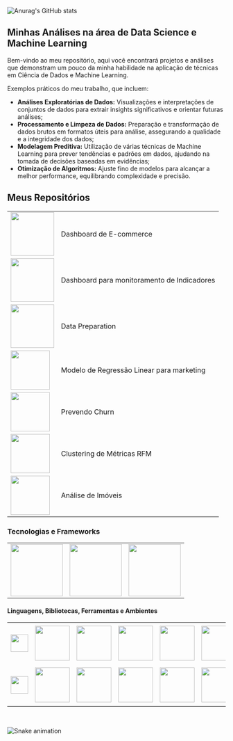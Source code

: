 ![Anurag's GitHub stats](https://github-readme-stats.vercel.app/api?username=michelmartinss&theme=defaultk&show_icons=true)

## Minhas Análises na área de Data Science e Machine Learning
Bem-vindo ao meu repositório, aqui você encontrará projetos e análises que demonstram um pouco da minha habilidade na aplicação de técnicas em Ciência de Dados e Machine Learning. 

Exemplos práticos do meu trabalho, que incluem:

 - **Análises Exploratórias de Dados:** Visualizações e interpretações de conjuntos de dados para extrair insights significativos e orientar futuras análises;
 - **Processamento e Limpeza de Dados:** Preparação e transformação de dados brutos em formatos úteis para análise, assegurando a qualidade e a integridade dos dados;
 - **Modelagem Preditiva:** Utilização de várias técnicas de Machine Learning para prever tendências e padrões em dados, ajudando na tomada de decisões baseadas em evidências;
 - **Otimização de Algoritmos:** Ajuste fino de modelos para alcançar a melhor performance, equilibrando complexidade e precisão.
 
## Meus Repositórios

<table>
  <tr>
    <td>
      <a href="https://github.com/michelmartinss/Dashboard_E-commerce_PowerBI">
        <img src="https://github.com/michelmartinss/dashboard-e-commerce-power-bi/assets/31022049/33194125-c08a-4626-bd0d-bb1fd5d6dd36" width="100">
      </a>
    </td>
    <td>
      Dashboard de E-commerce
    </td>
  </tr>
  <tr>
    <td>
      <a href="https://github.com/michelmartinss/Dashborad_Indicadores_PowerBI">
        <img src="https://github.com/michelmartinss/Dashborad_Indicadores_PowerBI/assets/31022049/14a418e7-3466-4e8e-a682-05b23cd164b5" width="100">
      </a>
    </td>
    <td>
      Dashboard para monitoramento de Indicadores
  </tr>
  <tr>
    <td>
      <a href="https://github.com/michelmartinss/Data_PreparationData_Preparation">
        <img src="https://github.com/michelmartinss/michelmartinss/assets/31022049/11b5ab02-d1df-41a8-aa86-19ddb1a764e4" width="100">
       </a>
    </td>
    <td>
      Data Preparation
  </tr>
  <tr>
    <td>
      <a href="https://github.com/michelmartinss/Regressao_Linear_Marketing">
        <img src="https://github.com/michelmartinss/Regressao_Linear_Marketing/assets/31022049/1b2a1e41-3e6f-48bd-a232-6bd8c13500ed" width="90">
       </a>
    </td>
    <td>
      Modelo de Regressão Linear para marketing
  </tr>
  <tr>
    <td>
      <a href="https://github.com/michelmartinss/Prevendo_Churn">
        <img src="https://github.com/michelmartinss/michelmartinss/assets/31022049/02dfc748-b82b-4e6a-8cb6-e3da14940419" width="90">
      </a>
    </td>
    <td>
      Prevendo Churn
  </tr>
  <tr>
    <td>
      <a href="https://github.com/michelmartinss/Clustering_metricas_RFM">
        <img src="https://github.com/michelmartinss/Clustering_metricas_RFM/assets/31022049/f107b00a-8dc2-43c1-b91d-949c2639c78d" width="90">
      </a>
    </td>
    <td>
      Clustering de Métricas RFM
  </tr>
   <tr>
    <td>
      <a href="https://github.com/michelmartinss/analise_imoveis">
        <img src="https://github.com/michelmartinss/michelmartinss/assets/31022049/4d63f39b-a6ba-4631-8356-bba1a740b5a1" width="90">
      </a>
    </td>
    <td>
      Análise de Imóveis
  </tr>

  
</table>



### Tecnologias e Frameworks 

<table style="border-collapse: collapse; border: none;">
  <tr>
    <td style="text-align: center;"><img src="https://github.com/michelmartinss/michelmartinss/assets/31022049/d71cd45d-63d0-49fb-9ea6-af1d025e1228" width="120"></td>
    <td style="text-align: center;"><img src="https://github.com/michelmartinss/michelmartinss/assets/31022049/212552ef-940a-47f8-a14e-c993277505ef" width="120"></td>
    <td style="text-align: center;"><img src="https://github.com/michelmartinss/michelmartinss/assets/31022049/d5ecfb15-b035-4c27-b2d7-7a678bd02a5e" width="120"></td>
  </tr>
</table>

#### Linguagens, Bibliotecas, Ferramentas e Ambientes
<table style="border-collapse: collapse; border: none;">
  <tr>
    <td style="text-align: center;"><img src="https://github.com/michelmartinss/Regressao_Linear_Marketing/assets/31022049/95dc35b8-f655-4c0e-892b-b3713a1e2421" width="40"></td>
    <td style="border:none;"><img src="https://github.com/michelmartinss/Regressao_Linear_Marketing/assets/31022049/64ad5af2-4a51-4587-b385-c3e5df20e4e4" width="80"></td>
    <td style="border:none;"><img src="https://github.com/michelmartinss/Regressao_Linear_Marketing/assets/31022049/1818bf1d-2f92-467b-afae-6af653625578" width="80"></td>
     <td style="border:none;"><img src="https://github.com/michelmartinss/michelmartinss/assets/31022049/46185c0c-fec9-47f8-899e-af122a2ce32e" width="80"></td>
    <td style="border:none;"><img src="https://github.com/michelmartinss/Regressao_Linear_Marketing/assets/31022049/245c6aa4-52a4-452e-b29b-ef1d73b50524" width="80"></td>
    <td style="border:none;"><img src="https://github.com/michelmartinss/Regressao_Linear_Marketing/assets/31022049/f35d0fa5-f95d-4d45-a4b7-e4b699fb328e" width="80"></td>
    <td style="border:none;"><img src="https://github.com/michelmartinss/Regressao_Linear_Marketing/assets/31022049/4fd8096c-5f0a-4c63-a598-f785b19e6e5e" width="80"></td>
    <td style="border:none;"><img src="https://github.com/michelmartinss/michelmartinss/assets/31022049/be07569d-08a8-44d3-9962-1ffb48cd08d4" width=90"></td>
    <td style="border:none;"><img src="https://github.com/michelmartinss/Regressao_Linear_Marketing/assets/31022049/e5b9f41b-49d1-487d-abea-4a8936ca487e" width="40"></td>
  </tr>
  <tr style="text-align: center;">
    <td style="border:none;"><img src="https://github.com/michelmartinss/Regressao_Linear_Marketing/assets/31022049/37619a9d-a66a-4c49-a4c4-3f3a0571e3c4" width="40"></td>
    <td style="border:none;"><img src="https://github.com/michelmartinss/michelmartinss/assets/31022049/6e1b2374-6f67-41f8-be11-7c96c0fe667f" width="80"></td>
    <td style="border:none;"><img src="https://github.com/michelmartinss/michelmartinss/assets/31022049/90436afa-6a0a-44c9-a79a-c92db876daa0" width="80"></td>
    <td style="border:none;"><img src="https://github.com/michelmartinss/michelmartinss/assets/31022049/95b4f29b-3dfd-4fd5-82b0-5284c2b9930a" width="80"></td>
    <td style="border:none;"><img src="https://github.com/michelmartinss/michelmartinss/assets/31022049/875763e0-7080-433b-8411-03c7c10b74a5" width="80"></td>
    <td style="border:none;"><img src="https://github.com/michelmartinss/michelmartinss/assets/31022049/da2d056d-86c8-4015-9775-d34e06f3bfb4" width="80"></td>
    <td style="border:none;"><img src="https://github.com/michelmartinss/michelmartinss/assets/31022049/ee10c5f5-f43a-47f7-a18e-6ea3d4db8b5d" width="80"></td>
    <td style="border:none;"><img src="https://github.com/michelmartinss/michelmartinss/assets/31022049/3aa8fddd-5a35-4c15-8ee9-8551769a1fd7" width="90"></td>
    <td style="border:none;"><img src="https://github.com/michelmartinss/michelmartinss/assets/31022049/ad6850a1-382d-4079-be7b-98ed8f685b49" width="40"></td>
  </tr>
</table><br>


![Snake animation](https://github.com/michelmartinss/michelmartinss/blob/output/github-contribution-grid-snake.svg)






